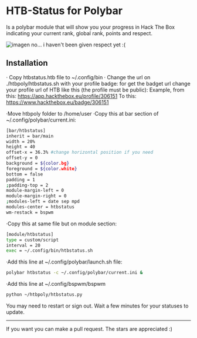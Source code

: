 # HTB-Status for Polybar

Is a polybar module that will show you your progress in Hack The Box indicating your current rank, global rank, points and respect.

![imagen](https://i.ibb.co/5nrQ9xZ/imagen.png)
no... i haven't been given respect yet :(

## Installation
· Copy htbstatus.htb file to ~/.config/bin
· Change the url on ./htbpoly/htbstatus.sh with your profile badge:
for get the badget url change your profile url of HTB like this (the profile must be public):
Example, from this:
https://app.hackthebox.eu/profile/306151
To this:
https://www.hackthebox.eu/badge/306151

·Move htbpoly folder to /home/user
·Copy this at bar section of ~/.config/polybar/current.ini:

```bash
[bar/htbstatus]
inherit = bar/main
width = 20%
height = 40
offset-x = 36.3% #change horizontal position if you need
offset-y = 0
background = ${color.bg}
foreground = ${color.white}
bottom = false
padding = 1
;padding-top = 2
module-margin-left = 0
module-margin-right = 0
;modules-left = date sep mpd
modules-center = htbstatus
wm-restack = bspwm
```

·Copy this at same file but on module section:

```bash
[module/htbstatus]
type = custom/script
interval = 20
exec = ~/.config/bin/htbstatus.sh
```

·Add this line at ~/.config/polybar/launch.sh file:
```bash
polybar htbstatus -c ~/.config/polybar/current.ini &
```

·Add this line at ~/.config/bspwm/bspwm
```bash
python ~/htbpoly/htbstatus.py
```
You may need to restart or sign out. Wait a few minutes for your statuses to update.

---

If you want you can make a pull request. The stars are appreciated :)
